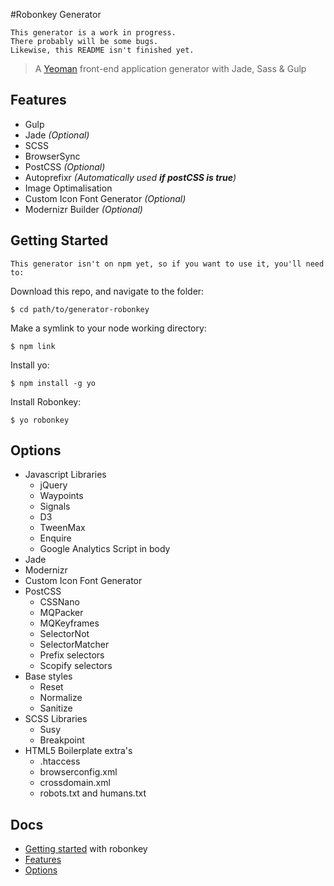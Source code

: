 #Robonkey Generator

	This generator is a work in progress.
	There probably will be some bugs.
	Likewise, this README isn't finished yet.

> A [Yeoman](http://yeoman.io) front-end application generator with Jade, Sass &amp; Gulp

## Features

* Gulp
* Jade _(Optional)_
* SCSS
* BrowserSync
* PostCSS _(Optional)_
* Autoprefixr _(Automatically used **if postCSS is true**)_
* Image Optimalisation
* Custom Icon Font Generator _(Optional)_
* Modernizr Builder _(Optional)_

	
## Getting Started
	This generator isn't on npm yet, so if you want to use it, you'll need to:

Download this repo, and navigate to the folder:

	$ cd path/to/generator-robonkey
	
Make a symlink to your node working directory:

	$ npm link

Install yo:
	
	$ npm install -g yo

Install Robonkey: 

	$ yo robonkey



## Options

* Javascript Libraries
	* jQuery
	* Waypoints
	* Signals
	* D3
	* TweenMax
	* Enquire
	* Google Analytics Script in body
* Jade
* Modernizr
* Custom Icon Font Generator	 
* PostCSS
	* CSSNano
	* MQPacker
	* MQKeyframes
	* SelectorNot
	* SelectorMatcher
	* Prefix selectors
	* Scopify selectors
* Base styles
	* Reset
	* Normalize
	* Sanitize
* SCSS Libraries
	* Susy
	* Breakpoint
* HTML5 Boilerplate extra's
	* .htaccess
	* browserconfig.xml
	* crossdomain.xml
	* robots.txt and humans.txt


## Docs

* [Getting started](docs/README.md) with robonkey
* [Features](docs/features.md)
* [Options](docs/options.md)